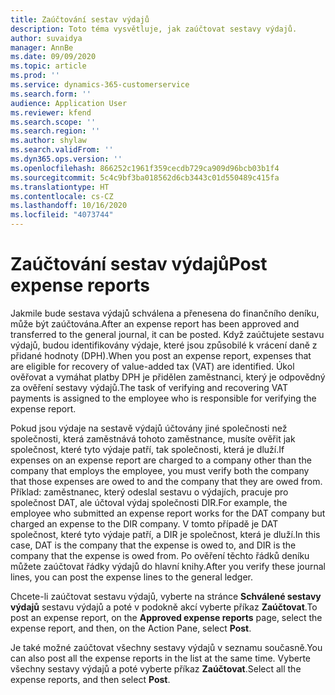 ```yaml
---
title: Zaúčtování sestav výdajů
description: Toto téma vysvětluje, jak zaúčtovat sestavy výdajů.
author: suvaidya
manager: AnnBe
ms.date: 09/09/2020
ms.topic: article
ms.prod: ''
ms.service: dynamics-365-customerservice
ms.search.form: ''
audience: Application User
ms.reviewer: kfend
ms.search.scope: ''
ms.search.region: ''
ms.author: shylaw
ms.search.validFrom: ''
ms.dyn365.ops.version: ''
ms.openlocfilehash: 866252c1961f359cecdb729ca909d96bcb03b1f4
ms.sourcegitcommit: 5c4c9bf3ba018562d6cb3443c01d550489c415fa
ms.translationtype: HT
ms.contentlocale: cs-CZ
ms.lasthandoff: 10/16/2020
ms.locfileid: "4073744"
---
```

# <a name="post-expense-reports"></a><span data-ttu-id="91a9b-103">Zaúčtování sestav výdajů</span><span class="sxs-lookup"><span data-stu-id="91a9b-103">Post expense reports</span></span>

<span data-ttu-id="91a9b-104">Jakmile bude sestava výdajů schválena a přenesena do finančního deníku, může být zaúčtována.</span><span class="sxs-lookup"><span data-stu-id="91a9b-104">After an expense report has been approved and transferred to the general journal, it can be posted.</span></span> <span data-ttu-id="91a9b-105">Když zaúčtujete sestavu výdajů, budou identifikovány výdaje, které jsou způsobilé k vrácení daně z přidané hodnoty (DPH).</span><span class="sxs-lookup"><span data-stu-id="91a9b-105">When you post an expense report, expenses that are eligible for recovery of value-added tax (VAT) are identified.</span></span> <span data-ttu-id="91a9b-106">Úkol ověřovat a vymáhat platby DPH je přidělen zaměstnanci, který je odpovědný za ověření sestavy výdajů.</span><span class="sxs-lookup"><span data-stu-id="91a9b-106">The task of verifying and recovering VAT payments is assigned to the employee who is responsible for verifying the expense report.</span></span>

<span data-ttu-id="91a9b-107">Pokud jsou výdaje na sestavě výdajů účtovány jiné společnosti než společnosti, která zaměstnává tohoto zaměstnance, musíte ověřit jak společnost, které tyto výdaje patří, tak společnosti, která je dluží.</span><span class="sxs-lookup"><span data-stu-id="91a9b-107">If expenses on an expense report are charged to a company other than the company that employs the employee, you must verify both the company that those expenses are owed to and the company that they are owed from.</span></span> <span data-ttu-id="91a9b-108">Příklad: zaměstnanec, který odeslal sestavu o výdajích, pracuje pro společnost DAT, ale účtoval výdaj společnosti DIR.</span><span class="sxs-lookup"><span data-stu-id="91a9b-108">For example, the employee who submitted an expense report works for the DAT company but charged an expense to the DIR company.</span></span> <span data-ttu-id="91a9b-109">V tomto případě je DAT společnost, které tyto výdaje patří, a DIR je společnost, která je dluží.</span><span class="sxs-lookup"><span data-stu-id="91a9b-109">In this case, DAT is the company that the expense is owed to, and DIR is the company that the expense is owed from.</span></span> <span data-ttu-id="91a9b-110">Po ověření těchto řádků deníku můžete zaúčtovat řádky výdajů do hlavní knihy.</span><span class="sxs-lookup"><span data-stu-id="91a9b-110">After you verify these journal lines, you can post the expense lines to the general ledger.</span></span>

<span data-ttu-id="91a9b-111">Chcete-li zaúčtovat sestavu výdajů, vyberte na stránce **Schválené sestavy výdajů** sestavu výdajů a poté v podokně akcí vyberte příkaz **Zaúčtovat**.</span><span class="sxs-lookup"><span data-stu-id="91a9b-111">To post an expense report, on the **Approved expense reports** page, select the expense report, and then, on the Action Pane, select **Post**.</span></span>

<span data-ttu-id="91a9b-112">Je také možné zaúčtovat všechny sestavy výdajů v seznamu současně.</span><span class="sxs-lookup"><span data-stu-id="91a9b-112">You can also post all the expense reports in the list at the same time.</span></span> <span data-ttu-id="91a9b-113">Vyberte všechny sestavy výdajů a poté vyberte příkaz **Zaúčtovat**.</span><span class="sxs-lookup"><span data-stu-id="91a9b-113">Select all the expense reports, and then select **Post**.</span></span>
